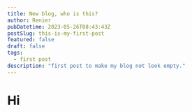 ```yaml
---
title: New blog, who is this?
author: Renier
pubDatetime: 2023-05-26T08:43:43Z
postSlug: this-is-my-first-post
featured: false
draft: false
tags:
  - first post
description: "first post to make my blog not look empty."
---
```


# Hi
